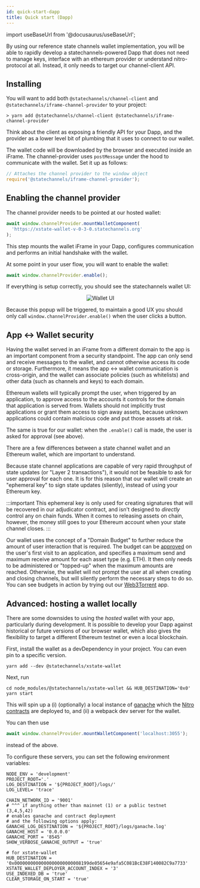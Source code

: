 ```yaml
---
id: quick-start-dapp
title: Quick start (Dapp)
---
```


import useBaseUrl from '@docusaurus/useBaseUrl';

By using our reference state channels wallet implementation, you will be able to rapidly develop a statechannels-powered Dapp that does not need to manage keys, interface with an ethereum provider or understand nitro-protocol at all. Instead, it only needs to target our channel-client API.

## Installing

You will want to add both `@statechannels/channel-client` and `@statechannels/iframe-channel-provider` to your project:

```console
> yarn add @statechannels/channel-client @statechannels/iframe-channel-provider
```

Think about the client as exposing a friendly API for your Dapp, and the provider as a lower level bit of plumbing that it uses to connect to our wallet.

The wallet code will be downloaded by the browser and executed inside an iFrame. The channel-provider uses `postMessage` under the hood to communicate with the wallet. Set it up as follows:

```typescript
// Attaches the channel provider to the window object
require('@statechannels/iframe-channel-provider');
```

## Enabling the channel provider

The channel provider needs to be pointed at our hosted wallet:

```typescript
await window.channelProvider.mountWalletComponent(
  'https://xstate-wallet-v-0-3-0.statechannels.org'
);
```

This step mounts the wallet iFrame in your Dapp, configures communication and performs an initial handshake with the wallet.

At some point in your user flow, you will want to enable the wallet:

```typescript
await window.channelProvider.enable();
```

If everything is setup correctly, you should see the statechannels wallet UI:

<p align="center">
<img alt="Wallet UI" src={useBaseUrl('img/wallet-ui.png')} className="drop-shadow"/>
</p>

Because this popup will be triggered, to maintain a good UX you should only call `window.channelProvider.enable()` when the user clicks a button.

## App <-> Wallet security

Having the wallet served in an iFrame from a different domain to the app is an important component from a security standpoint. The app can only send and receive messages to the wallet, and cannot otherwise access its code or storage. Furthermore, it means the app <-> wallet communication is cross-origin, and the wallet can associate policies (such as whitelists) and other data (such as channels and keys) to each domain.

Ethereum wallets will typically prompt the user, when triggered by an application, to approve access to the accounts it controls for the domain that application is served from. Wallets should not implicitly trust applications or grant them access to sign away assets, because unknown applications could contain malicious code and put those asssets at risk.

The same is true for our wallet: when the `.enable()` call is made, the user is asked for approval (see above).

There are a few differences between a state channel wallet and an Ethereum wallet, which are important to understand.

Because state channel applications are capable of very rapid throughput of state updates (or "Layer 2 transactions"), it would not be feasible to ask for user approval for each one. It is for this reason that our wallet will create an "ephemeral key" to sign state updates (sliently), instead of using your Ethereum key.

:::important
This ephemeral key is only used for creating signatures that will be recovered in our adjudicator contract, and isn't designed to _directly_ control any on chain funds. When it comes to releasing assets on chain, however, the money still goes to your Ethereum account when your state channel closes.
:::

Our wallet uses the concept of a "Domain Budget" to further reduce the amount of user interaction that is required. The budget can be [approved](typescript-api/channel-client.channelclient.approvebudgetandfund) on the user's first visit to an application, and specifies a maximum send and maximum receive amount for each asset type (e.g. ETH). It then only needs to be administered or "topped-up" when the maximum amounts are reached. Otherwise, the wallet will not prompt the user at all when creating and closing channels, but will silently perform the necessary steps to do so. You can see budgets in action by trying out our [Web3Torrent](https://web3torrent.statechannels.org/) app.

## Advanced: hosting a wallet locally

There are some downsides to using the _hosted_ wallet with your app, particularly during development. It is possible to develop your Dapp against historical or future versions of our browser wallet, which also gives the flexibility to target a different Ethereum testnet or even a local blockchain.

First, install the wallet as a devDependency in your project. You can even pin to a specific version.

```shell
yarn add --dev @statechannels/xstate-wallet
```

Next, run

```shell
cd node_modules/@statechannels/xstate-wallet && HUB_DESTINATION='0x0' yarn start
```

This will spin up a (i) (optionally) a local instance of [ganache](https://www.trufflesuite.com/docs/ganache/overview) which the [Nitro contracts](contract-api/contract-inheritance) are deployed to, and (ii) a webpack dev server for the wallet.

You can then use

```typescript
await window.channelProvider.mountWalletComponent('localhost:3055');
```

instead of the above.

To configure these servers, you can set the following environment variables:

```
NODE_ENV = 'development'
PROJECT_ROOT='.'
LOG_DESTINATION = '${PROJECT_ROOT}/logs/'
LOG_LEVEL= 'trace'

CHAIN_NETWORK_ID = '9001'
# ^^^ if anything other than mainnet (1) or a public testnet (3,4,5,42)
# enables ganache and contract deployment
# and the following options apply:
GANACHE_LOG_DESTINATION = '${PROJECT_ROOT}/logs/ganache.log'
GANACHE_HOST = '0.0.0.0'
GANACHE_PORT = '8545'
SHOW_VERBOSE_GANACHE_OUTPUT = 'true'

# for xstate-wallet
HUB_DESTINATION = '0x0000000000000000000000008199de05654e9afa5C081BcE38F140082C9a7733'
XSTATE_WALLET_DEPLOYER_ACCOUNT_INDEX = '3'
USE_INDEXED_DB = 'true'
CLEAR_STORAGE_ON_START = 'true'
```
